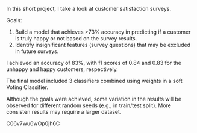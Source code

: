 In this short project, I take a look at customer satisfaction surveys.

Goals: 
1. Build a model that achieves >73% accuracy in predicting if a customer is truly happy or not based on the survey results.
2. Identify insignificant features (survey questions) that may be excluded in future surveys.

I achieved an accuracy of 83%, with f1 scores of 0.84 and 0.83 for the unhappy and happy customers, respectively.

The final model included 3 classifiers combined using weights in a soft Voting Classifier.

Although the goals were achieved, some variation in the results will be observed for different random seeds (e.g., in train/test split). More consisten results may require a larger dataset.


C06v7wu6wOp0jh6C
